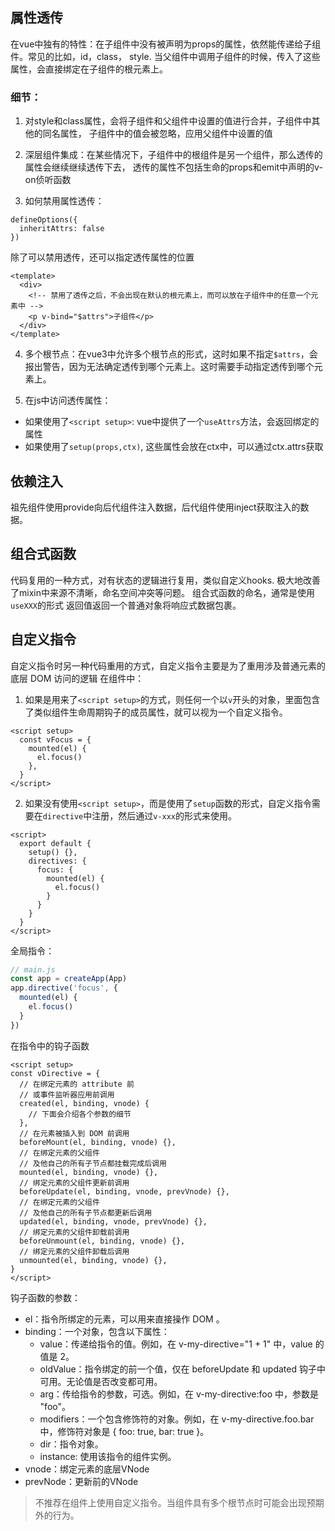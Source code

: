 
## 属性透传

在vue中独有的特性：在子组件中没有被声明为props的属性，依然能传递给子组件。常见的比如，id，class， style.
当父组件中调用子组件的时候，传入了这些属性，会直接绑定在子组件的根元素上。  

### 细节：
1. 对style和class属性，会将子组件和父组件中设置的值进行合并，子组件中其他的同名属性， 子组件中的值会被忽略，应用父组件中设置的值

2. 深层组件集成：在某些情况下，子组件中的根组件是另一个组件，那么透传的属性会继续继续透传下去， 透传的属性不包括生命的props和emit中声明的v-on侦听函数

3. 如何禁用属性透传：
```vue
defineOptions({
  inheritAttrs: false
})
```
除了可以禁用透传，还可以指定透传属性的位置
```vue
<template>
  <div>
    <!-- 禁用了透传之后，不会出现在默认的根元素上，而可以放在子组件中的任意一个元素中 -->
    <p v-bind="$attrs">子组件</p>
  </div>
</template>
```
4. 多个根节点：在vue3中允许多个根节点的形式，这时如果不指定`$attrs`，会报出警告，因为无法确定透传到哪个元素上。这时需要手动指定透传到哪个元素上。

5. 在js中访问透传属性：
  - 如果使用了`<script setup>`: vue中提供了一个`useAttrs`方法，会返回绑定的属性
  - 如果使用了`setup(props,ctx)`, 这些属性会放在ctx中，可以通过ctx.attrs获取
  
## 依赖注入

祖先组件使用provide向后代组件注入数据，后代组件使用inject获取注入的数据。

## 组合式函数

代码复用的一种方式，对有状态的逻辑进行复用，类似自定义hooks.
极大地改善了mixin中来源不清晰，命名空间冲突等问题。
组合式函数的命名，通常是使用`useXXX`的形式
返回值返回一个普通对象将响应式数据包裹。

## 自定义指令

自定义指令时另一种代码重用的方式，自定义指令主要是为了重用涉及普通元素的底层 DOM 访问的逻辑
在组件中：
  1. 如果是用来了`<script setup>`的方式，则任何一个以`v`开头的对象，里面包含了类似组件生命周期钩子的成员属性，就可以视为一个自定义指令。
  ```vue 
  <script setup>
    const vFocus = {
      mounted(el) {
        el.focus()
      },
    }
  </script>
  ```
  2. 如果没有使用`<script setup>`，而是使用了`setup`函数的形式，自定义指令需要在`directive`中注册，然后通过`v-xxx`的形式来使用。
  ```vue
  <script>
    export default {
      setup() {},
      directives: {
        focus: {
          mounted(el) {
            el.focus()
          }
        }
      }
    }
  </script>
  ```
全局指令：
```js
// main.js
const app = createApp(App)
app.directive('focus', {
  mounted(el) {
    el.focus()
  }
})
```

在指令中的钩子函数
```vue
<script setup>
const vDirective = {
  // 在绑定元素的 attribute 前
  // 或事件监听器应用前调用
  created(el, binding, vnode) {
    // 下面会介绍各个参数的细节
  },
  // 在元素被插入到 DOM 前调用
  beforeMount(el, binding, vnode) {},
  // 在绑定元素的父组件
  // 及他自己的所有子节点都挂载完成后调用
  mounted(el, binding, vnode) {},
  // 绑定元素的父组件更新前调用
  beforeUpdate(el, binding, vnode, prevVnode) {},
  // 在绑定元素的父组件
  // 及他自己的所有子节点都更新后调用
  updated(el, binding, vnode, prevVnode) {},
  // 绑定元素的父组件卸载前调用
  beforeUnmount(el, binding, vnode) {},
  // 绑定元素的父组件卸载后调用
  unmounted(el, binding, vnode) {},
}
</script>
```

钩子函数的参数：
- el：指令所绑定的元素，可以用来直接操作 DOM 。
- binding：一个对象，包含以下属性：
  - value：传递给指令的值。例如，在 v-my-directive="1 + 1" 中，value 的值是 2。
  - oldValue：指令绑定的前一个值，仅在 beforeUpdate 和 updated 钩子中可用。无论值是否改变都可用。
  - arg：传给指令的参数，可选。例如，在 v-my-directive:foo 中，参数是 "foo"。
  - modifiers：一个包含修饰符的对象。例如，在 v-my-directive.foo.bar 中，修饰符对象是 { foo: true, bar: true }。
  - dir：指令对象。
  - instance: 使用该指令的组件实例。
- vnode：绑定元素的底层VNode
- prevNode：更新前的VNode

> 不推荐在组件上使用自定义指令。当组件具有多个根节点时可能会出现预期外的行为。



